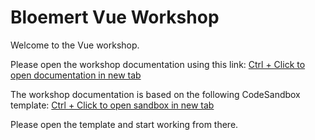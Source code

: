 # Bloemert Vue Workshop #

Welcome to the Vue workshop.

Please open the workshop documentation using this link: [Ctrl + Click to open documentation in new tab](<https://codesandbox.io/s/github/driekus77/VueWorkshop>)

The workshop documentation is based on the following CodeSandbox template: [Ctrl + Click to open sandbox in new tab](<https://codesandbox.io/s/github/mrwatts/vue-workshop>)

Please open the template and start working from there.
